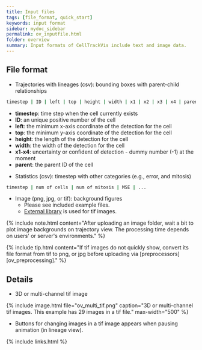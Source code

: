 ```yaml
---
title: Input files
tags: [file_format, quick_start]
keywords: input format
sidebar: mydoc_sidebar
permalink: ov_inputfile.html
folder: overview
summary: Input formats of CellTrackVis include text and image data.
---
```


## File format
- Trajectories with lineages (csv): bounding boxes with parent-child relationships
```bash
timestep | ID | left | top | height | width | x1 | x2 | x3 | x4 | parent
```
  * **timestep**: time step when the cell currently exists
  * **ID**: an unique positive number of the cell
  * **left**: the minimum x-axis coordinate of the detection for the cell
  * **top**: the minimum y-axis coordinate of the detection for the cell
  * **height**: the length of the detection for the cell
  * **width**: the width of the detection for the cell
  * **x1-x4**: uncertainty or confident of detection - dummy number (-1) at the moment
  * **parent**: the parent ID of the cell

- Statistics (csv): timestep with other categories (e.g., error, and mitosis)
```bash
timestep | num of cells | num of mitosis | MSE | ... 
```

- Image (png, jpg, or tif): background figures
  * Please see included example files.
  * [External library](https://github.com/seikichi/tiff.js) is used for tif images.

{% include note.html content="After uploading an image folder, wait a bit to plot image backgrounds on trajectory view. The processing time depends on users' or server's environments." %}

{% include tip.html content="If tif images do not quickly show, convert its file format from tif to png, or jpg before uploading via [preprocessors][ov_preprocessing]." %}

## Details

- 3D or multi-channel tif image

{% include image.html file="ov_multi_tif.png" caption="3D or multi-channel tif images. This example has 29 images in a tif file." max-width="500" %}

* Buttons for changing images in a tif image appears when pausing animation (in lineage view).

{% include links.html %}
